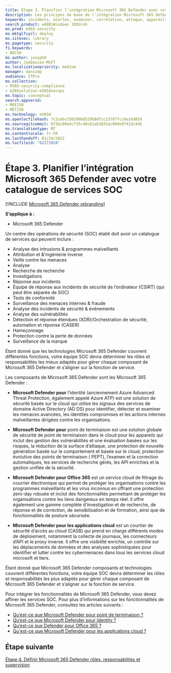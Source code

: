 ```yaml
---
title: Étape 3. Planifier l’intégration Microsoft 365 Defender avec votre catalogue de services SOC
description: Les principes de base de l’intégration Microsoft 365 Defender dans votre catalogue de services d’opérations de sécurité.
keywords: incidents, alertes, examiner, corrélation, attaque, appareils, utilisateurs, identités, identité, boîte aux lettres, e-mail, 365, microsoft, m365, réponse aux incidents, cyber-attaque, secops, opérations de sécurité, soc
search.product: eADQiWindows 10XVcnh
ms.prod: m365-security
ms.mktglfcycl: deploy
ms.sitesec: library
ms.pagetype: security
f1.keywords:
- NOCSH
ms.author: josephd
author: JoeDavies-MSFT
ms.localizationpriority: medium
manager: dansimp
audience: ITPro
ms.collection:
- M365-security-compliance
- m365solution-m365dsecops
ms.topic: conceptual
search.appverid:
- MOE150
- MET150
ms.technology: m365d
ms.openlocfilehash: 7c2cebc256299bd529b8dfcc23787fcc0a16d85d
ms.sourcegitcommit: 6f3bc00a5cf25c48c61eb3835ac069e9f41dc4db
ms.translationtype: MT
ms.contentlocale: fr-FR
ms.lasthandoff: 01/24/2022
ms.locfileid: "62172018"
---
```

# <a name="step-3-plan-for-microsoft-365-defender-integration-with-your-soc-catalog-of-services"></a>Étape 3. Planifier l’intégration Microsoft 365 Defender avec votre catalogue de services SOC

[!INCLUDE [Microsoft 365 Defender rebranding](../includes/microsoft-defender.md)]

**S’applique à :**
- Microsoft 365 Defender

Un centre des opérations de sécurité (SOC) établi doit avoir un catalogue de services qui peuvent inclure :

- Analyse des intrusions & programmes malveillants
- Attribution et &'ingénierie inverse
- Veille contre les menaces
- Analyse
- Recherche de recherche
- Investigations
- Réponse aux incidents 
- Équipe de réponse aux incidents de sécurité de l’ordinateur (CSIRT) (qui peut être séparée de SOC) 
- Tests de conformité
- Surveillance des menaces internes & fraude
- Analyse des incidents de sécurité & événements 
- Analyse des vulnérabilités
- Détection et réponse étendues (XDR)/Orchestration de sécurité, automation et réponse (CASER)
- Hameçonnage
- Protection contre la perte de données
- Surveillance de la marque

Étant donné que les technologies Microsoft 365 Defender couvrent différentes fonctions, votre équipe SOC devra déterminer les rôles et responsabilités les mieux adaptés pour gérer chaque composant de Microsoft 365 Defender et s’aligner sur la fonction de service.

Les composants de Microsoft 365 Defender sont les Microsoft 365 Defender :

- **Microsoft Defender pour** l’identité (anciennement Azure Advanced Threat Protection, également appelé Azure ATP) est une solution de sécurité basée sur le cloud qui utilise les signaux des services de domaine Active Directory (AD DS) pour identifier, détecter et examiner les menaces avancées, les identités compromises et les actions internes malveillantes dirigées contre les organisations.

- **Microsoft Defender pour** point de terminaison est une solution globale de sécurité de point de terminaison dans le cloud pour les appareils qui inclut des gestion des vulnérabilités et une évaluation basées sur les risques, la réduction de la surface d’attaque, une protection de nouvelle génération basée sur le comportement et basée sur le cloud, protection évolutive des points de terminaison ( PEPT), l’examen et la correction automatiques, les services de recherche gérés, les API enrichies et la gestion unifiée de la sécurité.

 - **Microsoft Defender pour Office 365** est un service cloud de filtrage du courrier électronique qui permet de protéger les organisations contre les programmes malveillants et les virus inconnus en offrant une protection zero-day robuste et inclut des fonctionnalités permettant de protéger les organisations contre les liens dangereux en temps réel. Il offre également une gamme complète d’investigation et de recherche, de réponse et de correction, de sensibilisation et de formation, ainsi que de fonctionnalités de posture sécurisée.

- **Microsoft Defender pour les applications cloud** est un courtier de sécurité d’accès au cloud (CASB) qui prend en charge différents modes de déploiement, notamment la collecte de journaux, les connecteurs d’API et le proxy inverse. Il offre une visibilité enrichie, un contrôle sur les déplacements de données et des analyses sophistiquées pour identifier et lutter contre les cybermenaces dans tous les services cloud microsoft et tiers.

Étant donné que Microsoft 365 Defender composants et technologies couvrent différentes fonctions, votre équipe SOC devra déterminer les rôles et responsabilités les plus adaptés pour gérer chaque composant de Microsoft 365 Defender et s’aligner sur la fonction de service.

Pour intégrer les fonctionnalités de Microsoft 365 Defender, vous devez affiner les services SOC. Pour plus d’informations sur les fonctionnalités de Microsoft 365 Defender, consultez les articles suivants :

- [Qu’est-ce que Microsoft Defender pour point de terminaison ?](/defender-endpoint/microsoft-defender-endpoint)
- [Qu’est-ce que Microsoft Defender pour Identity ?](/defender-for-identity/what-is)
- [Qu’est-ce que Defender pour Office 365 ?](/office-365-security/defender-for-office-365)
- [Qu'est-ce que Microsoft Defender pour les applications cloud ?](/cloud-app-security/what-is-cloud-app-security)

## <a name="next-step"></a>Étape suivante

[Étape 4. Définir Microsoft 365 Defender rôles, responsabilités et supervision](integrate-microsoft-365-defender-secops-roles.md)
